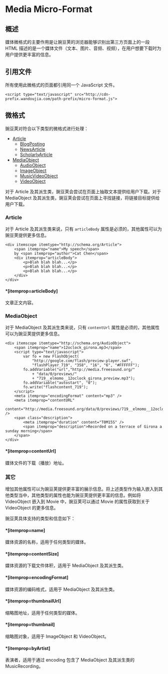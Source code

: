 # Media Micro-Format

## 概述

媒体微格式的主要作用是让豌豆荚的浏览器能够识别出第三方页面上的一段 HTML 描述的是一个媒体文件（文本、图片、音频、视频），在用户想要下载时为用户提供更丰富的信息。

## 引用文件

所有使用此微格式的页面都引用同一个 JavaScript 文件。

	<script type="text/javascript" src="http://cdn-prefix.wandoujia.com/path-prefix/micro-format.js">

## 微格式

豌豆荚对符合以下类型的微格式进行处理：

* [Article](http://schema.org/Article)
	* [BlogPosting](http://schema.org/BlogPosting)
	* [NewsArticle](http://schema.org/NewsArticle)
	* [ScholarlyArticle](http://schema.org/ScholarlyArticle)
* [MediaObject](http://schema.org/MediaObject)
	* [AudioObject](http://schema.org/AudioObject)
	* [ImageObject](http://schema.org/ImageObject)
	* [MusicVideoObject](http://schema.org/MusicVideoObject)
	* [VideoObject](http://schema.org/VideoObject)

对于 Article 及其派生类，豌豆荚会尝试在页面上抽取文本提供给用户下载。对于 MediaObject 及其派生类，豌豆荚会尝试在页面上寻找链接，将链接目标提供给用户下载。

### Article

对于 Article 及其派生类来说，只有 `articleBody` 属性是必须的，其他属性可以为豌豆荚提供更多信息。

	<div itemscope itemtype="http://schema.org/Article">
		<span itemprop="name">My speech</span>
		by <span itemprop="author">Cat Chen</span>
		<div itemprop="articleBody">
			<p>Blah blah blah...</p>
			<p>Blah blah blah...</p>
			<p>Blah blah blah...</p>
		</div>
	</div>

#### *\[itemprop=articleBody]

文章正文内容。

### MediaObject

对于 MediaObject 及其派生类来说，只有 `contentUrl` 属性是必须的，其他属性可以为豌豆荚提供更多信息。

	<div itemscope itemtype="http://schema.org/AudioObject">
		<span itemprop="name">12oclock_girona.mp3</span>
		<script type="text/javascript">
			var fo = new FlashObject(
				"http://google.com/flash/preview-player.swf",
				"flashPlayer_719", "358", "16", "6", "#FFFFFF");
			fo.addVariable("url","http://media.freesound.org/"
				+ "data/0/previews/"
				+ "719__elmomo__12oclock_girona_preview.mp3");
			fo.addVariable("autostart", "0");
			fo.write("flashcontent_719");
		</script>
		<meta itemprop="encodingFormat" content="mp3" />
		<meta itemprop="contentURL"
			content="http://media.freesound.org/data/0/previews/719__elmomo__12oclock_girona_preview.mp3" />
		<span class="description">
			<meta itemprop="duration" content="T0M15S" />
			<span itemprop="description">Recorded on a terrace of Girona a sunday morning</span>
		</span>
	</div>

#### *\[itemprop=contentUrl]

媒体文件的下载（播放）地址。

### 其它

增加其他属性可以为豌豆荚提供更丰富的展示信息。将上述类型作为输入嵌入到其他类型当中，其他类型的属性也能为豌豆荚提供更丰富的信息。例如将 VideoObject 嵌入到 Movie 中，豌豆荚可以通过 Movie 的属性获取到关于 VideoObject 的更多信息。

豌豆荚具体支持的类型和信息如下：

#### *\[itemprop=name]

媒体资源的名称，适用于任何类型的媒体。

#### *\[itemprop=contentSize]

媒体资源的下载文件体积，适用于 MediaObject 及其派生类。

#### *\[itemprop=encodingFormat]

媒体资源的编码格式，适用于 MediaObject 及其派生类。

#### *\[itemprop=thumbnailUrl]

缩略图地址，适用于任何类型的媒体。

#### *\[itemprop=thumbnail]

缩略图对象，适用于 ImageObject 和 VideoObject。

#### *\[itemprop=byArtist]

表演者，适用于通过 encoding 包含了 MediaObject 及其派生类的 MusicRecording。
